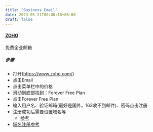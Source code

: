 ```yaml
---
title: "Business Email"
date: 2023-05-21T00:00:18+08:00
draft: false
---
```


#### [ZOHO](https://www.zoho.com/) 

免费企业邮箱

##### 步骤

- 打开(https://www.zoho.com/)
- 点击Email
- 点击菜单栏中的价格
- 滑动到底部找到：Forever Free Plan
- 点击Forever Free Plan
- 输入用户名、验证邮箱(最好是国外，163收不到邮件)、密码点击注册
- 注册成功后需要设置域名等
	- [参考](https://youtu.be/qrlZ5ow764M)
- [域名注册参考](/posts/domain-230510.md)
